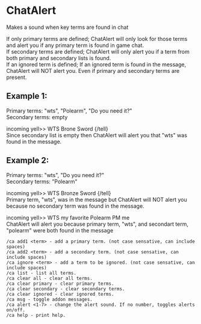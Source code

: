 # ChatAlert
Makes a sound when key terms are found in chat

If only primary terms are defined; ChatAlert will only look for those terms and alert you if any primary term is found in game chat.  <br>
If secondary terms are defined; ChatAlert will only alert you if a term from both primary and secondary lists is found.  <br>
If an ignored term is defined; If an ignored term is found in the message, ChatAlert will NOT alert you. Even if primary and secondary terms are present.

## Example 1: 
Primary terms: "wts", "Polearm", "Do you need it?"  <br>
Secondary terms: empty

incoming yell>> WTS Brone Sword {/tell}  <br>
  Since secondary list is empty then ChatAlert will alert you that "wts" was found in the message.

## Example 2:
Primary terms: "wts", "Do you need it?"  <br>
Secondary terms: "Polearm"

incoming yell>> WTS Bronze Sword {/tell}  <br>
  Primary term, "wts", was in the message but ChatAlert will NOT alert you because no secondary term was found in the message.

incoming yell>> WTS my favorite Polearm PM me  <br>
  ChatAlert will alert you because primary term, "wts", and secondart term, "polearm" were both found in the message

```
/ca add1 <term> - add a primary term. (not case sensative, can include spaces)
/ca add2 <term> - add a secondary term. (not case sensative, can include spaces)
/ca ignore <term> - add a term to be ignored. (not case sensative, can include spaces)
/ca list - list all terms.
/ca clear all - clear all terms.
/ca clear primary - clear primary terms.
/ca clear secondary - clear secondary terms.
/ca clear ignored - clear ignored terms.
/ca msg - toggle addon messages.
/ca alert <1-7> - change the alert sound. If no number, toggles alerts on/off.
/ca help - print help.
```
